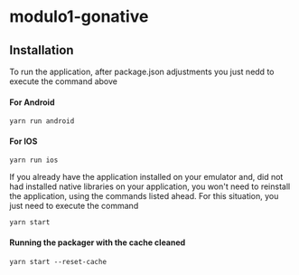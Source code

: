 # modulo1-gonative

## Installation

To run the application, after package.json adjustments you just nedd to execute the command above

#### For Android

```
yarn run android
```

#### For IOS

```
yarn run ios
```

If you already have the application installed on your emulator and, did not had installed native libraries on your application, you won't need to reinstall the application, using the commands listed ahead. For this situation, you just need to execute the command

```
yarn start
```

#### Running the packager with the cache cleaned

```
yarn start --reset-cache
```